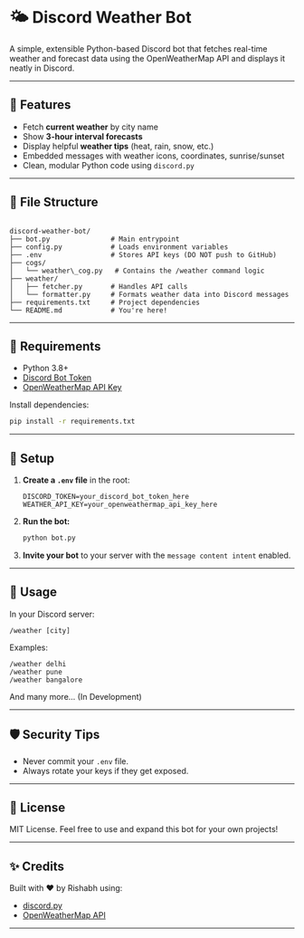 # 🌤️ Discord Weather Bot

A simple, extensible Python-based Discord bot that fetches real-time weather and forecast data using the OpenWeatherMap API and displays it neatly in Discord.

---

## 🚀 Features

- Fetch **current weather** by city name
- Show **3-hour interval forecasts**
- Display helpful **weather tips** (heat, rain, snow, etc.)
- Embedded messages with weather icons, coordinates, sunrise/sunset
- Clean, modular Python code using `discord.py`

---

## 📁 File Structure

```

discord-weather-bot/
├── bot.py               # Main entrypoint
├── config.py            # Loads environment variables
├── .env                 # Stores API keys (DO NOT push to GitHub)
├── cogs/
│   └── weather\_cog.py   # Contains the /weather command logic
├── weather/
│   ├── fetcher.py       # Handles API calls
│   └── formatter.py     # Formats weather data into Discord messages
├── requirements.txt     # Project dependencies
└── README.md            # You're here!

````

---

## 🔧 Requirements

- Python 3.8+
- [Discord Bot Token](https://discord.com/developers/applications)
- [OpenWeatherMap API Key](https://openweathermap.org/api)

Install dependencies:
```bash
pip install -r requirements.txt
````

---

## 🔐 Setup

1. **Create a `.env` file** in the root:

   ```
   DISCORD_TOKEN=your_discord_bot_token_here
   WEATHER_API_KEY=your_openweathermap_api_key_here
   ```

2. **Run the bot:**

   ```bash
   python bot.py
   ```

3. **Invite your bot** to your server with the `message content intent` enabled.

---

## 💬 Usage

In your Discord server:

```
/weather [city]
```

Examples:

```
/weather delhi
/weather pune
/weather bangalore
```

And many more...
(In Development)

---

## 🛡️ Security Tips

* Never commit your `.env` file.
* Always rotate your keys if they get exposed.

---

## 📜 License

MIT License. Feel free to use and expand this bot for your own projects!

---

## ✨ Credits

Built with ❤️ by Rishabh using:

* [discord.py](https://discordpy.readthedocs.io/)
* [OpenWeatherMap API](https://openweathermap.org/api)

---